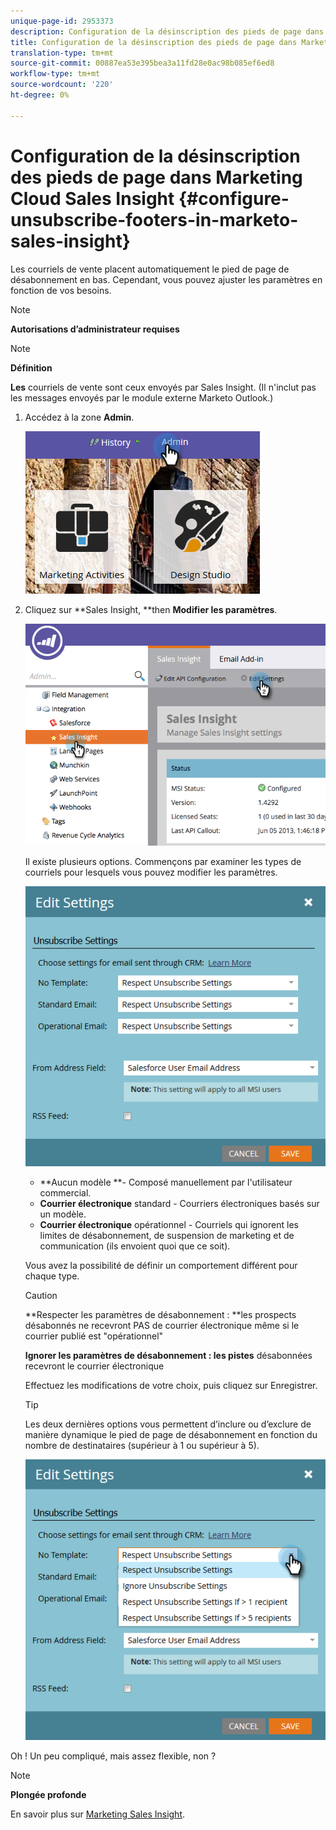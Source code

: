 ```yaml
---
unique-page-id: 2953373
description: Configuration de la désinscription des pieds de page dans Marketo Sales Insight - Marketo Docs - Documentation sur les produits
title: Configuration de la désinscription des pieds de page dans Marketing Cloud Sales Insight
translation-type: tm+mt
source-git-commit: 00887ea53e395bea3a11fd28e0ac98b085ef6ed8
workflow-type: tm+mt
source-wordcount: '220'
ht-degree: 0%

---
```



# Configuration de la désinscription des pieds de page dans Marketing Cloud Sales Insight {#configure-unsubscribe-footers-in-marketo-sales-insight}

Les courriels de vente placent automatiquement le pied de page de désabonnement en bas. Cependant, vous pouvez ajuster les paramètres en fonction de vos besoins.

>[!NOTE]
>
>**Autorisations d’administrateur requises**

>[!NOTE]
>
>**Définition**
>
>**Les** courriels de vente sont ceux envoyés par Sales Insight. (Il n&#39;inclut pas les messages envoyés par le module externe Marketo Outlook.)

1. Accédez à la zone **Admin**.

   ![](assets/one-1.png)

1. Cliquez sur **Sales Insight, **then **Modifier les paramètres**.

   ![](assets/two-1.png)

   Il existe plusieurs options. Commençons par examiner les types de courriels pour lesquels vous pouvez modifier les paramètres.

   ![](assets/three-1.png)

   * **Aucun modèle **- Composé manuellement par l&#39;utilisateur commercial.
   * **Courrier électronique**  standard - Courriers électroniques basés sur un modèle.
   * **Courrier électronique**  opérationnel - Courriels qui ignorent les limites de désabonnement, de suspension de marketing et de communication (ils envoient quoi que ce soit).

   Vous avez la possibilité de définir un comportement différent pour chaque type.

   >[!CAUTION]
   >
   >**Respecter les paramètres de désabonnement : **les prospects désabonnés ne recevront PAS de courrier électronique même si le courrier publié est &quot;opérationnel&quot;
   >
   >
   >**Ignorer les paramètres de désabonnement : les pistes** désabonnées recevront le courrier électronique

   Effectuez les modifications de votre choix, puis cliquez sur Enregistrer.

   >[!TIP]
   >
   >Les deux dernières options vous permettent d’inclure ou d’exclure de manière dynamique le pied de page de désabonnement en fonction du nombre de destinataires (supérieur à 1 ou supérieur à 5).

   ![](assets/four-1.png)

Oh ! Un peu compliqué, mais assez flexible, non ?

>[!NOTE]
>
>**Plongée profonde**
>
>En savoir plus sur [Marketing Sales Insight](http://docs.marketo.com/display/docs/marketo+sales+insight).

